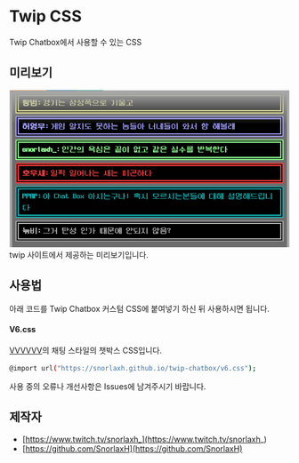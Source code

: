 # Twip CSS
Twip Chatbox에서 사용할 수 있는  CSS

## 미리보기
![preview](https://github.com/SnorlaxH/twip-chatbox/blob/master/v6.png?raw=true)
twip 사이트에서 제공하는 미리보기입니다.

## 사용법
아래 코드를  Twip Chatbox 커스텀 CSS에 붙여넣기 하신 뒤 사용하시면 됩니다.
#### V6.css
[VVVVVV](https://store.steampowered.com/app/70300/VVVVVV/)의 채팅 스타일의 챗박스 CSS입니다.
``` sh
@import url("https://snorlaxh.github.io/twip-chatbox/v6.css");
```

사용 중의 오류나 개선사항은 Issues에 남겨주시기 바랍니다.

## 제작자
* [https://www.twitch.tv/snorlaxh_](https://www.twitch.tv/snorlaxh_)
* [https://github.com/SnorlaxH](https://github.com/SnorlaxH)
